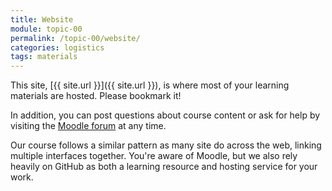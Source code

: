 ```yaml
---
title: Website
module: topic-00
permalink: /topic-00/website/
categories: logistics
tags: materials
---
```


<div class="divider-heading"></div>


This site, [{{ site.url }}]({{ site.url }}), is where most of your learning materials are hosted. Please bookmark it!

In addition, you can post questions about course content or ask for help by visiting the <a href="https://moodle.umt.edu/mod/hsuforum/view.php?id=2111816" target="_new">Moodle forum</a> at any time.

Our course follows a similar pattern as many site do across the web, linking multiple interfaces together. You're aware of Moodle, but we also rely heavily on GitHub as both a learning resource and hosting service for your work.
